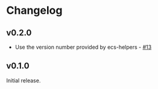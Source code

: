 # Changelog

## v0.2.0
- Use the version number provided by ecs-helpers - [#13](https://github.com/elastic/ecs-logging-js/pull/13)

## v0.1.0
Initial release.
